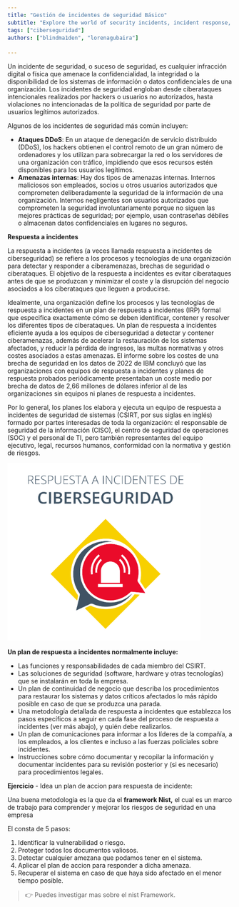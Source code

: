 ```yaml
---
title: "Gestión de incidentes de seguridad Básico"
subtitle: "Explore the world of security incidents, incident response, and the importance of an Incident Response Plan (IRP) in cybersecurity."
tags: ["ciberseguridad"]
authors: ["blindma1den", "lorenagubaira"]

---
```



Un incidente de seguridad, o suceso de seguridad, es cualquier infracción digital o física que amenace la confidencialidad, la integridad o la disponibilidad de los sistemas de información o datos confidenciales de una organización. Los incidentes de seguridad engloban desde ciberataques intencionales realizados por hackers o usuarios no autorizados, hasta violaciones no intencionadas de la política de seguridad por parte de usuarios legítimos autorizados.

Algunos de los incidentes de seguridad más común incluyen:

- **Ataques DDoS**: En un ataque de denegación de servicio distribuido (DDoS), los hackers obtienen el control remoto de un gran número de ordenadores y los utilizan para sobrecargar la red o los servidores de una organización con tráfico, impidiendo que esos recursos estén disponibles para los usuarios legítimos.
- **Amenazas internas**: Hay dos tipos de amenazas internas. Internos maliciosos son empleados, socios u otros usuarios autorizados que comprometen deliberadamente la seguridad de la información de una organización. Internos negligentes son usuarios autorizados que comprometen la seguridad involuntariamente porque no siguen las mejores prácticas de seguridad; por ejemplo, usan contraseñas débiles o almacenan datos confidenciales en lugares no seguros.

**Respuesta a incidentes**

La respuesta a incidentes (a veces llamada respuesta a incidentes de ciberseguridad) se refiere a los procesos y tecnologías de una organización para detectar y responder a ciberamenazas, brechas de seguridad o ciberataques. El objetivo de la respuesta a incidentes es evitar ciberataques antes de que se produzcan y minimizar el coste y la disrupción del negocio asociados a los ciberataques que lleguen a producirse.

Idealmente, una organización define los procesos y las tecnologías de respuesta a incidentes en un plan de respuesta a incidentes (IRP) formal que especifica exactamente cómo se deben identificar, contener y resolver los diferentes tipos de ciberataques. Un plan de respuesta a incidentes eficiente ayuda a los equipos de ciberseguridad a detectar y contener ciberamenazas, además de acelerar la restauración de los sistemas afectados, y reducir la pérdida de ingresos, las multas normativas y otros costes asociados a estas amenazas. El informe sobre los costes de una brecha de seguridad en los datos de 2022 de IBM concluyó que las organizaciones con equipos de respuesta a incidentes y planes de respuesta probados periódicamente presentaban un coste medio por brecha de datos de 2,66 millones de dólares inferior al de las organizaciones sin equipos ni planes de respuesta a incidentes.

Por lo general, los planes los elabora y ejecuta un equipo de respuesta a incidentes de seguridad de sistemas (CSIRT, por sus siglas en inglés) formado por partes interesadas de toda la organización: el responsable de seguridad de la información (CISO), el centro de seguridad de operaciones (SOC) y el personal de TI, pero también representantes del equipo ejecutivo, legal, recursos humanos, conformidad con la normativa y gestión de riesgos.

![Incidentes Ciberseguridad](../assets/incidentes-ciberseguridad.png)

**Un plan de respuesta a incidentes normalmente incluye:**

- Las funciones y responsabilidades de cada miembro del CSIRT.
- Las soluciones de seguridad (software, hardware y otras tecnologías) que se instalarán en toda la empresa.
- Un plan de continuidad de negocio que describa los procedimientos para restaurar los sistemas y datos críticos afectados lo más rápido posible en caso de que se produzca una parada.
- Una metodología detallada de respuesta a incidentes que establezca los pasos específicos a seguir en cada fase del proceso de respuesta a incidentes (ver más abajo), y quién debe realizarlos.
- Un plan de comunicaciones para informar a los líderes de la compañía, a los empleados, a los clientes e incluso a las fuerzas policiales sobre incidentes.
- Instrucciones sobre cómo documentar y recopilar la información y documentar incidentes para su revisión posterior y (si es necesario) para procedimientos legales.

**Ejercicio** - Idea un plan de accion para respuesta de incidente:

Una buena metodologia es la que da el **framework Nist,** el cual es un marco de trabajo para comprender y mejorar los riesgos de seguridad en una empresa 

El consta de 5 pasos:

1. Identificar la vulnerabilidad o riesgo. 
2. Proteger todos los documentos valiosos. 
3. Detectar cualquier amezana que podamos tener en el sistema. 
4. Aplicar el plan de accion para responder a dicha amenaza.
5. Recuperar el sistema en caso de que haya sido afectado en el menor tiempo posible.


> 👉 Puedes investigar mas sobre el nist Framework.

